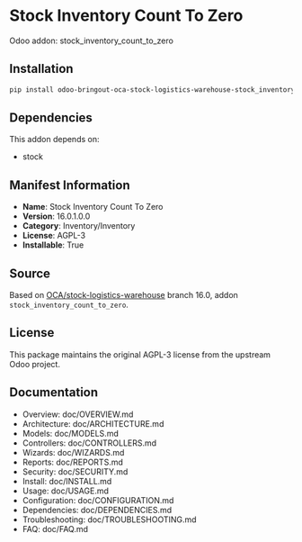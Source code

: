 # Stock Inventory Count To Zero

Odoo addon: stock_inventory_count_to_zero

## Installation

```bash
pip install odoo-bringout-oca-stock-logistics-warehouse-stock_inventory_count_to_zero
```

## Dependencies

This addon depends on:
- stock

## Manifest Information

- **Name**: Stock Inventory Count To Zero
- **Version**: 16.0.1.0.0
- **Category**: Inventory/Inventory
- **License**: AGPL-3
- **Installable**: True

## Source

Based on [OCA/stock-logistics-warehouse](https://github.com/OCA/stock-logistics-warehouse) branch 16.0, addon `stock_inventory_count_to_zero`.

## License

This package maintains the original AGPL-3 license from the upstream Odoo project.

## Documentation

- Overview: doc/OVERVIEW.md
- Architecture: doc/ARCHITECTURE.md
- Models: doc/MODELS.md
- Controllers: doc/CONTROLLERS.md
- Wizards: doc/WIZARDS.md
- Reports: doc/REPORTS.md
- Security: doc/SECURITY.md
- Install: doc/INSTALL.md
- Usage: doc/USAGE.md
- Configuration: doc/CONFIGURATION.md
- Dependencies: doc/DEPENDENCIES.md
- Troubleshooting: doc/TROUBLESHOOTING.md
- FAQ: doc/FAQ.md
